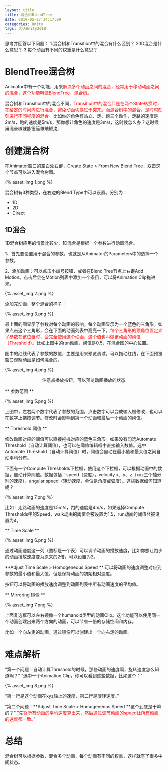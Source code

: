 ```yaml
---
layout: title
title: 混合树BlendTree
date: 2019-05-27 14:17:09
categories: Unity
tags: 大话Unity2018
---
```

思考并回答以下问题：
1.混合树和Transition中的混合有什么区别？
2.1D混合是什么意思？
3.每个动画有不同的权重是什么意思？

<!--more-->

# BlendTree混合树

Animator中有一个功能，用来<span style="color:red;">解决多个动画之间的混合，经常用于移动动画之间的混合，这个功能叫做BlendTree，混合树。</span>

混合树和Transition中的混合不同，<span style="color:red;">Transition中的混合只是在两个State转换时，在给定的时间内进行混合，避免动画切换过于突兀。而混合树中的混合，是时时刻刻进行不同程度的混合。</span>比如你的角色有站立、走、跑三个动作，走路的速度是2m/s，跑的速度是5m/s，那你想让角色的速度是3m/s，这时候怎么办？这时候用混合树就能很简单地解决。

# 创建混合树

在Animator窗口的空白处右键，Create State > From New Blend Tree，双击这个节点可以进入混合树图。

{% asset_img 1.png %} 

混合树有3种类型，在右边的Blend Type中可以设置。分别为：
* 1D
* 2D
* Direct

## 1D混合

1D混合树应用的情景比较少，1D混合是根据一个参数进行动画混合。

1、首先要设置用于混合的参数，也就是从Animator的Parameters中的选择一个参数。

2、添加动画：可以点击小加号按钮，或者在Blend Tree节点上右键Add Motion。点击后会在Motion列表中添加一个条目，可以将Animation Clip拖进来。

{% asset_img 2.png %} 

添加完动画，整个混合的样子：

{% asset_img 3.png %} 

最上面的图显示了参数对每个动画的影响。每个动画显示为一个蓝色的三角形。如果点击这个三角形，会在下面的动画列表中高亮一下。<span style="color:red;">每个三角形的顶角位置定义了参数在该位置时，会完全使用这个动画，这个值也叫做该动画的阈值（Threshold）。</span>比如上图中的run动画，阈值是0.5，在混合图的中心位置。

图中的红线代表了参数的数值，主要是用来预览调试。可以拖动红线，在下面预览窗口观察动画是如何混合的。

{% asset_img 4.png %}
<center>注意点播放按钮，可以预览动画播放的状态</center>

** 参数范围 **

{% asset_img 5.png %}

上图中，左右两个数字代表了参数的范围。点击数字可以变成输入框修改，也可以在数字上拖拽调节。修改时会影响到第一个动画和最后一个动画的阈值。

** Threshold 阈值 **

修改动画对应的阈值可以直接拖拽对应的蓝色三角形。如果没有勾选Automate Threshold（自动计算阈值），也可以在阈值编辑框中直接输入数值。选中Automate Threshold（自动计算阈值）时，阈值会自动在最小值和最大值之间自动平均分布。

下面有一个Compute Thresholds下拉框，使用这个下拉框，可以根据动画中的数据，自动计算阈值。数据包括：speed（速度），velocity x、y、z（xyz三个轴分别的速度），angular speed（转动速度，单位是角度或弧度）。这些数据如何知道呢？

{% asset_img 7.png %}

比如：走路动画的速度是1.5m/s，跑的速度是4m/s，如果选择Compute Thresholds中的Speed，walk动画的阈值会被设置为1.5，run动画的阈值会被设置为4。

** Time Scale **

{% asset_img 6.png %}

通过动画速度这一列（图标是一个表）可以调节动画的播放速度，比如你想让跑步的动画播放速度变为原来的2倍，可以设置为2。

\*\*Adjust Time Scale > Homogeneous Speed \*\* 可以将动画的速度调整对应到参数的最小值和最大值，但是保持动画的初始相对速度。

按钮可以将动画的播放速度调整到动画列表中所有动画速度的平均值。

** Mirroring 镜像 **

{% asset_img 7.png %} 

上面复选框可以左右镜像一个humanoid类型的动画Clip。这个功能可以使用同一个动画创建出来两个方向的动画，可以节省一倍的存储空间和内存。

比如一个向左走的动画，通过镜像可以创建出一个向右走的动画。

# 难点解析

“第一个问题：自动计算Threshold的时候，那些动画的速度啊，旋转速度怎么知道啊？”
“选中一个Animation Clip，你可以看到这些数据，比如这个：”

{% asset_img 8.png %} 

“第一行是这个动画在xyz轴上的速度，第二行是旋转速度。”

“第二个问题：\*\*Adjust Time Scale > Homogeneous Speed \*\*这个到底是干嘛的？”
“先<span style="color:red;">将所有动画的平均速度算出来，然后通过调节动画的speed让所有动画的速度都一致。</span>”


# 总结

混合树可以根据参数，混合多个动画，每个动画有不同的权重，这样就有了很多中间状态。